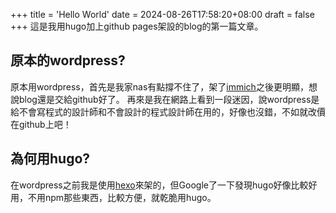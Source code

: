 +++
title = 'Hello World'
date = 2024-08-26T17:58:20+08:00
draft = false
+++
這是我用hugo加上github pages架設的blog的第一篇文章。

## 原本的wordpress?

原本用wordpress，首先是我家nas有點撐不住了，架了[immich](https://immich.app)之後更明顯，想說blog還是交給github好了。
再來是我在網路上看到一段迷因，說wordpress是給不會寫程式的設計師和不會設計的程式設計師在用的，好像也沒錯，不如就改價在github上吧！

## 為何用hugo?

在wordpress之前我是使用[hexo](https://hexo.io)來架的，但Google了一下發現hugo好像比較好用，不用npm那些東西，比較方便，就乾脆用hugo。
